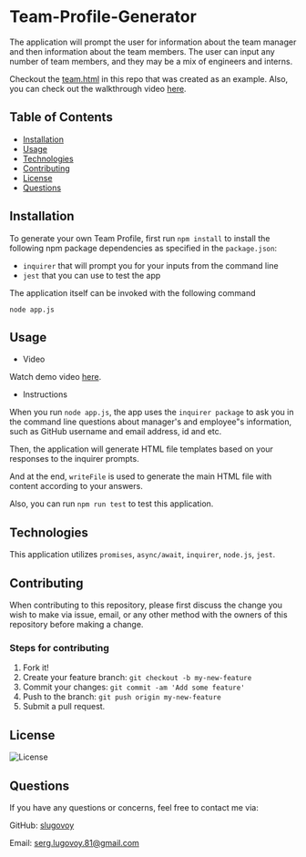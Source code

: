 # Team-Profile-Generator

The application will prompt the user for information about the team manager and then information about the team members. The user can input any number of team members, and they may be a mix of engineers and interns.

Checkout the [team.html](./output/team.html) in this repo that was created as an example. Also, you can check out the walkthrough video [here](https://youtu.be/3PE5C_9By3s).

## Table of Contents
* [Installation](#installation)
* [Usage](#usage)
* [Technologies](#technologies)
* [Contributing](#contributing)
* [License](#license)
* [Questions](#questions)


## Installation

To generate your own Team Profile, first run `npm install` to install the following npm package dependencies as specified in the `package.json`:

* `inquirer` that will prompt you for your inputs from the command line
* `jest` that you can use to test the app

The application itself can be invoked with the following command

```
node app.js
```
## Usage

* Video

Watch demo video [here](https://youtu.be/3PE5C_9By3s).

* Instructions

When you run `node app.js`, the app uses the `inquirer package` to ask you in the command line questions about manager's and employee"s information, such as GitHub username and email address, id and etc.

Then, the application will generate HTML file templates based on your responses to the inquirer prompts.

And at the end, `writeFile` is used to generate the main HTML file with content according to your answers.

Also, you can run `npm run test` to test this application.

## Technologies

This application utilizes `promises`, `async/await`, `inquirer`, `node.js`, `jest`.


## Contributing

When contributing to this repository, please first discuss the change you wish to make via issue, email, or any other method with the owners of this repository before making a change.

### Steps for contributing
1. Fork it!
2. Create your feature branch: `git checkout -b my-new-feature`
3. Commit your changes: `git commit -am 'Add some feature'`
4. Push to the branch: `git push origin my-new-feature`
5. Submit a pull request.


## License


![License](https://img.shields.io/badge/License-MIT-blue)


## Questions

If you have any questions or concerns, feel free to contact me via:

GitHub: [slugovoy](https://github.com/slugovoy)

Email: serg.lugovoy.81@gmail.com
